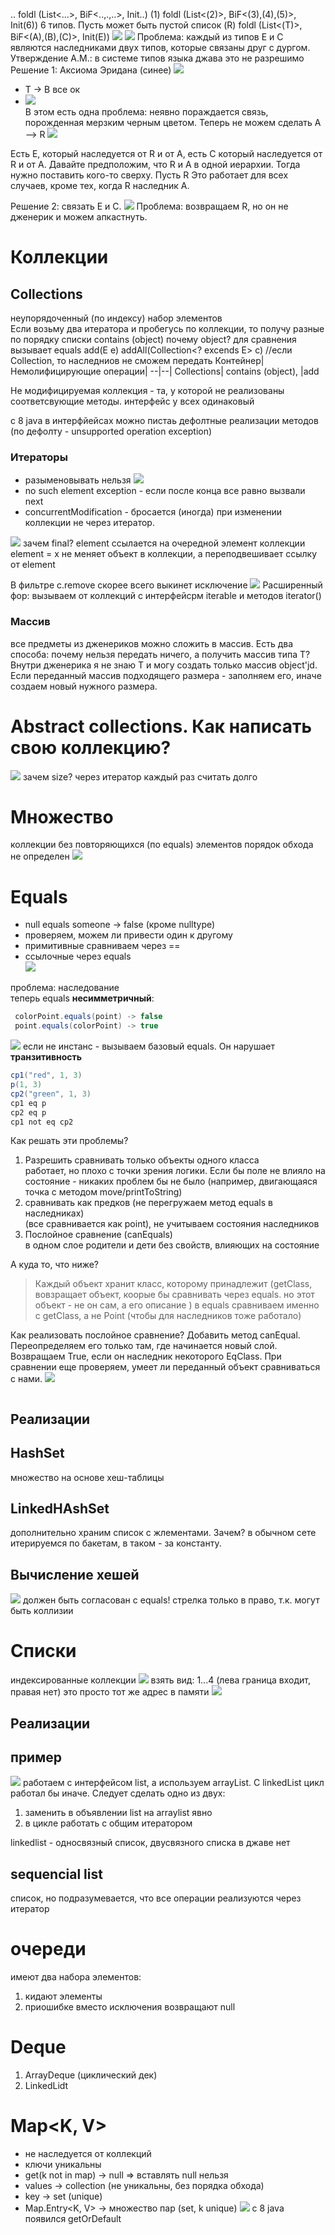 .. foldl (List<...>, BiF<..,.,..>, Init..)
(1) foldl (List<(2)>, BiF<(3),(4),(5)>, Init(6))
6 типов. Пусть может быть пустой список
(R) foldl (List<(T)>, BiF<(A),(B),(C)>, Init(E))
![](img1.png)
![](subst.png)
Проблема: каждый из типов Е и С являются наследниками двух типов, которые связаны друг с дургом.
Утверждение А.М.: 
в системе типов языка джава это не разрешимо
Решение 1: Аксиома Эридана (синее)
![](types.png)
* T -> B все ок
* ![](types1.png)     
В этом есть одна проблема: неявно пораждается связь, порожденная мерзким черным цветом. Теперь не можем сделать A --> R
![](types2.png)

Есть Е, который наследуется от R и от А, есть C который наследуется от R и от А. Давайте предположим, что R и А в одной иерархии. Тогда нужно поставить кого-то сверху. Пусть R
Это работает для всех случаев, кроме тех, когда R наследник А.

Решение 2: связать E и C.
![](types3.png)
Проблема: возвращаем R, но он не дженерик и можем апкастнуть.
# Коллекции
## Collections<E>
неупорядоченный (по индексу) набор элементов     
Если возьму два итератора и пробегусь по коллекции, то получу разные по порядку списки
contains (object) почему object? для сравнения вызывает equals
add(E e)
addAll(Collection<? excends E>  c) //если Collection<E>, то наследниов не сможем передать 
Контейнер|Немолифицирующие операции|
--|--|
Collections| contains (object), |add  

Не модифицируемая коллекция - та, у которой не реализованы соответсвующие методы. интерфейс у всех одинаковый

с 8 java в интерфйейсах можно пистаь дефолтные реализации методов (по дефолту - unsupported operation exception)

###  Итераторы
* разыменовывать нельзя 
![](итератор.png)
* no such element exception - если после конца все равно вызвали next
* concurrentModification - бросается (иногда) при изменении коллекции не через итератор. 

![](итер_использование.png)
зачем final? element ссылается на очередной элемент коллекции
element = x не меняет объект в коллекции, а переподвешивает ссылку от element

В фильтре c.remove скорее всего выкинет исключение 
![](for.png)
Расширенный фор: вызываем от коллекций с интерфейсрм iterable и методов iterator()

### Массив
все предметы из дженериков можно сложить в массив. Есть два способа: почему нельзя передать ничего, а получить массив типа Т? Внутри дженерика я не знаю Т и могу создать только массив object'jd. Если переданный массив подходящего размера - заполняем его, иначе создаем новый нужного размера.

# Abstract collections. Как написать свою коллекцию?
![](abstractCollections.png)
зачем size? через итератор каждый раз считать долго

# Множество 
коллекции без повторяющихся (по equals) элементов 
порядок обхода не определен
![](set1.png)

# Equals
* null equals someone -> false (кроме nulltype)
* проверяем, можем ли привести один к другому
* примитивные сравниваем через ==
* ссылочные через equals     
![](equals.png)

проблема: наследование      
теперь equals **несимметричный**:  
```Java  
 colorPoint.equals(point) -> false     
 point.equals(colorPoint) -> true
```
![](eq3.png)
если не инстанс - вызываем базовый equals. Он нарушает **транзитивность**
```Java
cp1("red", 1, 3)
p(1, 3)
cp2("green", 1, 3)
cp1 eq p
cp2 eq p
cp1 not eq cp2
```

Как решать эти проблемы? 

1. Разрешить сравнивать только объекты одного класса    
работает, но плохо с точки зрения логики. Если бы поле не влияло на состояние - никаких проблем бы не было (например, двигающаяся точка с методом move/printToString)
2. сравнивать как предков (не перегружаем метод equals в наследниках)   
(все сравнивается как point), не учитываем состояния наследников
3. Послойное сравнение (canEquals)   
в одном слое родители и дети без свойств, влияющих на состояние    

А куда то, что ниже?
> Каждый объект хранит класс, которому принадлежит (getClass, вовзращает объект, коорые бы сравнивать через equals. но этот объект - не он сам, а его описание ) в equals сравниваем именно с getClass, а не Point (чтобы для наследников тоже работало)

Как реализовать послойное сравнение? Добавить метод canEqual. Переопределяем его только там, где начинается новый слой. Возвращаем True, если он наследник некоторого EqClass. При сравнении
еще проверяем, умеет ли переданный объект сравниваться с нами.
![](equals_by_layers.png)

```Java

```
## Реализации
## HashSet
множество на основе хеш-таблицы
## LinkedHAshSet 
дополнительно храним список с жлементами. Зачем? в обычном сете итерируемся по бакетам, в таком - за константу.

## Вычисление хешей
![](hash.png)
должен быть согласован с equals! стрелка только в право, т.к. могут быть коллизии

# Списки
индексированные коллекции
![](list_op.png)
взять вид: 1...4 (лева граница входит, правая нет)
это просто тот же адрес в памяти
![](sublist.png)
## Реализации
 

 ## пример
 ![](bad_code1.png)
 работаем с интерфейсом list, а используем arrayList. С linkedList цикл работал бы иначе. Следует сделать одно из двух:
 1. заменить в объявлении list на arraylist явно
 2. в цикле работать с общим итератором

linkedlist - односвязный список, двусвязного списка в джаве нет

## sequencial list
список, но подразумевается, что все операции реализуются через итератор

# очереди
имеют два набора элементов:
1. кидают элементы
2. приошибке вместо исключения возвращают null

# Deque
1. ArrayDeque (циклический дек)
2. LinkedLidt

# Map<K, V>
* не наследуется от коллекций
* ключи уникальны
* get(k not in map) -> null => вставлять null нельзя
* values -> collection (не уникальны, без порядка обхода)
* key -> set (unique)
* Map.Entry<K, V> -> множество пар (set, k unique)
![](map_ex.png)
c 8 java появился getOrDefault